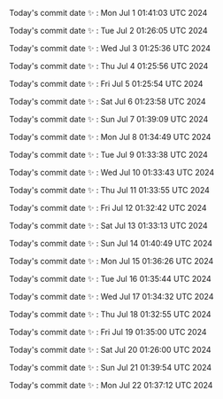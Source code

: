 Today's commit date ✨ : Mon Jul 1 01:41:03 UTC 2024 

Today's commit date ✨ : Tue Jul 2 01:26:05 UTC 2024 

Today's commit date ✨ : Wed Jul 3 01:25:36 UTC 2024 

Today's commit date ✨ : Thu Jul 4 01:25:56 UTC 2024 

Today's commit date ✨ : Fri Jul 5 01:25:54 UTC 2024 

Today's commit date ✨ : Sat Jul 6 01:23:58 UTC 2024 

Today's commit date ✨ : Sun Jul 7 01:39:09 UTC 2024 

Today's commit date ✨ : Mon Jul 8 01:34:49 UTC 2024 

Today's commit date ✨ : Tue Jul 9 01:33:38 UTC 2024 

Today's commit date ✨ : Wed Jul 10 01:33:43 UTC 2024 

Today's commit date ✨ : Thu Jul 11 01:33:55 UTC 2024 

Today's commit date ✨ : Fri Jul 12 01:32:42 UTC 2024 

Today's commit date ✨ : Sat Jul 13 01:33:13 UTC 2024 

Today's commit date ✨ : Sun Jul 14 01:40:49 UTC 2024 

Today's commit date ✨ : Mon Jul 15 01:36:26 UTC 2024 

Today's commit date ✨ : Tue Jul 16 01:35:44 UTC 2024 

Today's commit date ✨ : Wed Jul 17 01:34:32 UTC 2024 

Today's commit date ✨ : Thu Jul 18 01:32:55 UTC 2024 

Today's commit date ✨ : Fri Jul 19 01:35:00 UTC 2024 

Today's commit date ✨ : Sat Jul 20 01:26:00 UTC 2024 

Today's commit date ✨ : Sun Jul 21 01:39:54 UTC 2024 

Today's commit date ✨ : Mon Jul 22 01:37:12 UTC 2024 

